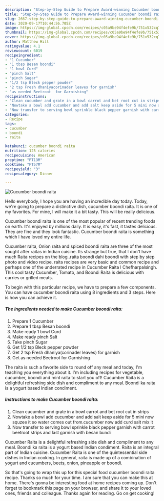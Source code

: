 ```yaml
---
description: "Step-by-Step Guide to Prepare Award-winning Cucumber boondi raita"
title: "Step-by-Step Guide to Prepare Award-winning Cucumber boondi raita"
slug: 2667-step-by-step-guide-to-prepare-award-winning-cucumber-boondi-raita
date: 2020-09-17T10:44:56.705Z
image: https://img-global.cpcdn.com/recipes/c05a9be94f4efe9b/751x532cq70/cucumber-boondi-raita-recipe-main-photo.jpg
thumbnail: https://img-global.cpcdn.com/recipes/c05a9be94f4efe9b/751x532cq70/cucumber-boondi-raita-recipe-main-photo.jpg
cover: https://img-global.cpcdn.com/recipes/c05a9be94f4efe9b/751x532cq70/cucumber-boondi-raita-recipe-main-photo.jpg
author: Matthew Hill
ratingvalue: 4.1
reviewcount: 6019
recipeingredient:
- "1 Cucumber"
- "1 tbsp Besan boondi"
- "1 bowl Curd"
- "pinch Salt"
- "pinch Sugar"
- "1/2 tsp Bleck pepper powder"
- "2 tsp Fresh dhaniyacorinader leaves for garnish"
- "as needed Beetroot  for Garnishing"
recipeinstructions:
- "Clean cucumber and grate in a bowl carrot and bet root cut in strips"
- "Nowtake a bowl add cucumber and add salt keep aside for 5 mini now squzee it so water comes out from.cucumber now add curd salt mix it"
- "Now transfer to serving bowl sprinkle black pepper garnish with carrot beetroot strips and last garnish with besan bundi"
categories:
- Recipe
tags:
- cucumber
- boondi
- raita

katakunci: cucumber boondi raita 
nutrition: 125 calories
recipecuisine: American
preptime: "PT13M"
cooktime: "PT57M"
recipeyield: "3"
recipecategory: Dinner

---
```



![Cucumber boondi raita](https://img-global.cpcdn.com/recipes/c05a9be94f4efe9b/751x532cq70/cucumber-boondi-raita-recipe-main-photo.jpg)

Hello everybody, I hope you are having an incredible day today. Today, we're going to prepare a distinctive dish, cucumber boondi raita. It is one of my favorites. For mine, I will make it a bit tasty. This will be really delicious.

Cucumber boondi raita is one of the most popular of recent trending foods on earth. It's enjoyed by millions daily. It is easy, it's fast, it tastes delicious. They are fine and they look fantastic. Cucumber boondi raita is something which I have loved my entire life.

Cucumber raita, Onion raita and spiced boondi raita are three of the most sought after raitas in Indian cuisine. Its strange but true, that I don&#39;t have much Raita recipes on the blog..raita boondi dahi boondi with step by step photo and video recipe. raita recipes are very basic and common recipe and perhaps one of the underrated recipe in Cucumber Raita I Chefharpalsingh. This cool tasty Cucumber, Tomato, and Boondi Raita is delicious with curries or grilled meats.


To begin with this particular recipe, we have to prepare a few components. You can have cucumber boondi raita using 8 ingredients and 3 steps. Here is how you can achieve it.

<!--inarticleads1-->

##### The ingredients needed to make Cucumber boondi raita:

1. Prepare 1 Cucumber
1. Prepare 1 tbsp Besan boondi
1. Make ready 1 bowl Curd
1. Make ready pinch Salt
1. Take pinch Sugar
1. Get 1/2 tsp Bleck pepper powder
1. Get 2 tsp Fresh dhaniya(corinader leaves) for garnish
1. Get as needed Beetroot  for Garnishing


The raita is such a favorite side to round off any meal and today, I&#39;m teaching you everything about it. I&#39;m including recipes for vegetable, cucumber, boondi and mint raita to start you off! Cucumber Raita is a delightful refreshing side dish and compliment to any meal. Boondi ka raita is a yogurt based Indian condiment. 

<!--inarticleads2-->

##### Instructions to make Cucumber boondi raita:

1. Clean cucumber and grate in a bowl carrot and bet root cut in strips
1. Nowtake a bowl add cucumber and add salt keep aside for 5 mini now squzee it so water comes out from.cucumber now add curd salt mix it
1. Now transfer to serving bowl sprinkle black pepper garnish with carrot beetroot strips and last garnish with besan bundi


Cucumber Raita is a delightful refreshing side dish and compliment to any meal. Boondi ka raita is a yogurt based Indian condiment. Raita is an integral part of Indian cuisine. Cucumber Raita is one of the quintessential side dishes in Indian cooking. In general, raita is made up of a combination of yogurt and cucumbers, beets, onion, pineapple or boondi. 

So that's going to wrap this up for this special food cucumber boondi raita recipe. Thanks so much for your time. I am sure that you can make this at home. There's gonna be interesting food at home recipes coming up. Don't forget to bookmark this page on your browser, and share it to your loved ones, friends and colleague. Thanks again for reading. Go on get cooking!
